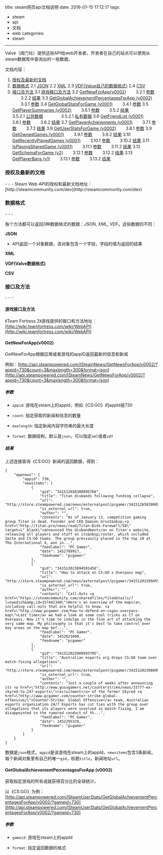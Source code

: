 title: steam网页api文档说明
date: 2016-01-15 17:12:17
tags: 
- steam
- api
- 文档
- web
categories:
- steam

---

Valve（阀门社）提供这些API给web开发者，开发者在自己的站点可以使用从steam数据库中查询出的一些数据。

<!-- more -->

文档内容：

1. [授权及最新的文档](#license)
2. [数据格式](#formats)
  2.1 [JSON](#JSON)
  2.2 [XML](#XML)
  2.3 [VDF(Value自己的数据格式)](#VDF)
  2.4 [CSV](#CSV)
3. [接口及方法](#interfaces-and-method)
  3.1 [游戏接口及方法](#game-interfaces-and-method)
  3.2 [GetNewForApp(v0002)](#GetNewsForApp)
    &emsp;&emsp;3.2.1 [参数](#GetNewsForApp-arguments)
    &emsp;&emsp;3.2.2 [结果](#GetNewsForApp-result)
  3.3 [GetGlobalAchievementPercentagesForApp (v0002)](#GetGlobalAchievementPercentagesForApp)
    &emsp;&emsp;3.3.1 [参数](#GetGlobalAchievementPercentagesForApp-arguments)
  3.4 [GetGlobalStatsForGame (v0001)](#GetGlobalStatsForGame)
    &emsp;&emsp;3.4.1 [参数](#GetGlobalStatsForGame-arguments)
  3.5 [GetPlayerSummaries (v0002)](#GetPlayerSummaries)
    &emsp;&emsp;3.5.1 [参数](#GetPlayerSummaries-arguments)
    &emsp;&emsp;3.5.2 [结果](#GetPlayerSummaries-result)
     &emsp;&emsp;&emsp;&emsp;3.5.2.1 [公共数据](#GetPlayerSummaries-result-public-data)
     &emsp;&emsp;&emsp;&emsp;3.5.2.1 [私有数据](#GetPlayerSummaries-result-private-data)
  3.6 [GetFriendList (v0001)](#GetFriendList)
    &emsp;&emsp;3.6.1 [参数](#GetFriendList-arguments)
    &emsp;&emsp;3.6.2 [结果](#GetFriendList-result)
  3.7 [GetPlayerAchievements (v0001)](#GetPlayerAchievements)
    &emsp;&emsp;3.7.1 [参数](#GetPlayerAchievements-arguments)
    &emsp;&emsp;3.7.2 [结果](#GetPlayerAchievements-result)
  3.8 [GetUserStatsForGame (v0002)](#GetUserStatsForGame)
    &emsp;&emsp;3.8.1 [参数](#GetUserStatsForGame-arguments)
  3.9 [GetOwnedGames (v0001)](#GetOwnedGames)
    &emsp;&emsp;3.9.1 [参数](#GetOwnedGames-arguments)
    &emsp;&emsp;3.9.2 [结果](#GetOwnedGames-result)
  3.10 [GetRecentlyPlayedGames (v0001)](#GetRecentlyPlayedGames)
    &emsp;&emsp;3.10.1 [参数](#GetRecentlyPlayedGames-arguments)
    &emsp;&emsp;3.10.2 [结果](#GetRecentlyPlayedGames-result)
  3.11 [IsPlayingSharedGame (v0001)](#IsPlayingSharedGame)
    &emsp;&emsp;3.11.1 [参数](#IsPlayingSharedGame-arguments)
    &emsp;&emsp;3.11.2 [结果](#IsPlayingSharedGame-result)
  3.12 [GetSchemaForGame (v2)](#GetSchemaForGame)
    &emsp;&emsp;3.12.1 [参数](#GetSchemaForGame-arguments)
    &emsp;&emsp;3.12.2 [结果](#GetSchemaForGame-result)
  3.13 [GetPlayerBans (v1)](#GetPlayerBans)
    &emsp;&emsp;3.13.1 [参数](#GetPlayerBans-arguments)
    &emsp;&emsp;3.13.2 [结果](#GetPlayerBans-result)
    
    

<h3 id="license">授权及最新的文档</h3>
- - -
Steam Web API的授权和最新文档地址：[http://steamcommunity.com/dev](http://steamcommunity.com/dev)

<h3 id="formats">数据格式</h3>
- - -

每个方法都可以返回3种数据格式的数据：JSON, XML, VDF。这些数据的不同：

__JSON__

* API返回一个对象数据，该对象包含一个字段，字段的值为返回的结果

__XML__

__VDF(Valve数据格式)__

__CSV__

<h3 id="interfaces-and-method">接口及方法</h3>
- - -

<h4 id="game-interfaces-and-method">游戏接口及方法</h4>

《Team Fortress 2》游戏提供的接口和方法地址：[http://wiki.teamfortress.com/wiki/WebAPI](http://wiki.teamfortress.com/wiki/WebAPI)

<h4 id="GetNewsForApp">GetNewForApp(v0002)</h4>

GetNewForApp根据应用或者游戏的appID返回最新的信息和新闻

例如：[http://api.steampowered.com/ISteamNews/GetNewsForApp/v0002/?appid=730&count=3&maxlength=300&format=json](http://api.steampowered.com/ISteamNews/GetNewsForApp/v0002/?appid=730&count=3&maxlength=300&format=json)

<h5 id="GetNewsForApp-arguments">参数</h5>

* `appid`: 游戏在steam上的appId，例如《CS:GO》的appId是730

* `count`: 指定获取的新闻和信息的数量

* `maxlength`: 指定新闻内容字符串的最大长度

* `format`: 数据结构，默认是`json`，可以指定`xml`或者`vdf`

<h5 id="GetNewsForApp-result">结果</h5>

上述连接查询《CS:GO》新闻的返回数据，得到：

```
{
    "appnews": {
        "appid": 730,
        "newsitems": [
            {
                "gid": "341512658308895766",
                "title": "Titan disbands following funding collapse",
                "url": "http://store.steampowered.com/news/externalpost/pcgamer/341512658308895766",
                "is_external_url": true,
                "author": "",
                "contents": "As of January 13, competitive gaming group Titan is dead. Founder and CEO Damien Grust&nbsp;<a href=\"http://titan.pro/news/read/Titan-Bids-Farewell/58\" target=\"_blank\">announced the disbandment</a> on Titan's website, releasing all players and staff on its&nbsp;roster, which included Smite and CS:GO teams. The group previously placed in the top 10 at The International 4, won in...",
                "feedlabel": "PC Gamer",
                "date": 1452789917,
                "feedname": "pcgamer"
            },
            {
                "gid": "341512023094591456",
                "title": "How to attack on CS:GO s Overpass map",
                "url": "http://store.steampowered.com/news/externalpost/pcgamer/341512023094591456",
                "is_external_url": true,
                "author": "",
                "contents": "Call-Outs <a href=\"https://steamcommunity.com/sharedfiles/filedetails/?l=swedish&amp;id=157442340\">Here's an overview of the map</a>, including call-outs that are helpful to know. <a href=\"http://www.pcgamer.com/how-to-defend-on-csgos-overpass-map\">Last time</a> we had a look at some cool tricks as CT on Overpass. Now it's time to indulge in the fine art of attacking the very same map. My philosophy is that it's best to take control over key areas on the map bef...",
                "feedlabel": "PC Gamer",
                "date": 1452621600,
                "feedname": "pcgamer"
            },
            {
                "gid": "341512023080993705",
                "title": "Australian esports org drops CS:GO team over match-fixing allegations",
                "url": "http://store.steampowered.com/news/externalpost/pcgamer/341512023080993705",
                "is_external_url": true,
                "author": "",
                "contents": "Just a couple of weeks after announcing its <a href=\"http://www.gosugamers.net/counterstrike/news/33777-ex-skyred-to-247-esports\">recruitment</a> of the former Skyred <a href=\"http://www.pcgamer.com/counter-strike-global-offensive/\">Counter-Strike: Global Offensive</a> team, Australian esports organization 24/7 Esports has cut ties with the group over allegations that its players were involved in match-fixing. I am disappointed in the rumored conduct of th...",
                "feedlabel": "PC Gamer",
                "date": 1452295329,
                "feedname": "pcgamer"
            }
        ]
    }
}
```

数据是`json`格式，`appid`是该游戏在steam上的appId，`newsitems`包含3条新闻，每个新闻对象里有自己的唯一`gid`，标题`title`，新闻地址`url`。

<h4 id="GetGlobalAchievementPercentagesForApp">GetGlobalAchievementPercentagesForApp (v0002)</h4>

获取指定游戏的所有成就获得百分比的全球统计。

以《CS:GO》为例：[http://api.steampowered.com/ISteamUserStats/GetGlobalAchievementPercentagesForApp/v0002/?gameid=730](http://api.steampowered.com/ISteamUserStats/GetGlobalAchievementPercentagesForApp/v0002/?gameid=730)

<h5 id="GetGlobalAchievementPercentagesForApp-arguments">参数</h5>

* `gameid`: 游戏在steam上的appId

* `format`: 指定返回数据的格式



